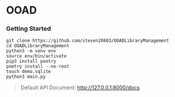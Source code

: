 # OOAD

### Getting Started

```shell
git clone https://github.com/steven20803/OOADLibraryManagement
cd OOADLibraryManagement
python3 -m venv env
source env/bin/activate
pip3 install poetry
poetry install --no-root
touch demo.sqlite
python3 main.py
```
> Default API Document: http://127.0.0.1:8000/docs
